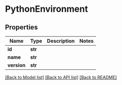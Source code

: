 # PythonEnvironment


## Properties
Name | Type | Description | Notes
------------ | ------------- | ------------- | -------------
**id** | **str** |  | 
**name** | **str** |  | 
**version** | **str** |  | 

[[Back to Model list]](../#documentation-for-models) [[Back to API list]](../#documentation-for-api-endpoints) [[Back to README]](../)


